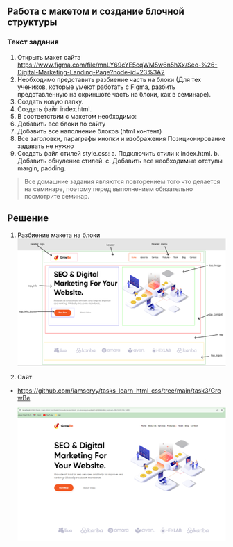 ## Работа с макетом и cоздание блочной структуры
### Текст задания
1. Открыть макет сайта https://www.figma.com/file/mnLY69cYE5cqWM5w6n5hXx/Seo-%26-Digital-Marketing-Landing-Page?node-id=23%3A2
2. Необходимо представить разбиение часть на блоки (Для тех учеников, которые умеют работать с Figma, разбить представленную на скриншоте часть на блоки, как в семинаре).
3. Создать новую папку.
4. Создать файл index.html.
5. В соответствии с макетом необходимо:
6. Добавить все блоки по сайту
7. Добавить все наполнение блоков (html контент)
8. Все заголовки, параграфы кнопки и изображения Позиционирование задавать не нужно
9. Создать файл стилей style.css: a. Подключить стили к index.html. b. Добавить обнуление стилей. c. Добавить все необходимые отступы margin, padding. 
>Все домашние задания являются повторением того что делается на семинаре, поэтому перед выполнением обязательно посмотрите семинар.

## Решение
1. Разбиение макета на блоки 
    ![](img/img1.png)

2. Сайт
* https://github.com/iamseryy/tasks_learn_html_css/tree/main/task3/GrowBe

    ![](img/img2.png)
